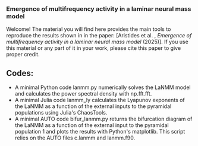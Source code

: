 ### Emergence of multifrequency activity in a laminar neural mass model

Welcome! 
The material you will find here provides the main tools to reproduce the results shown in in the paper: [Aristides et al. , *Emergence of multifrequency activity in a laminar neural mass model* (2025)].
If you use this material or any part of it in your work, please cite this paper to give proper credit.

## Codes: 
- A minimal Python code lanmm.py numerically solves the LaNMM model and calculates the power spectral density with np.fft.fft.
- A minimal Julia code lanmm_ly calculates the Lyapunov exponents of the LaNMM as a function of the external inputs to the pyramidal populations using Julia's ChaosTools.
- A minimal AUTO code bifur_lanmm.py returns the bifurcation diagram of the LaNMM as a function of the external input to the pyramidal population 1 and plots the results with Python's matplotlib. This script relies on the AUTO files c.lanmm and lanmm.f90.




